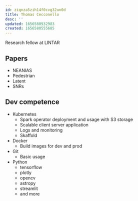 ```yaml
---
id: ziqnza5zih14f0cvg32un0d
title: Thomas Cecconello
desc: ''
updated: 1656580932983
created: 1656580555685
---
```


Research fellow at LINTAR

## Papers
- NEANIAS
- Pedestrian
- Latent
- SNRs

## Dev competence
- Kubernetes
  - Spark operator deployment and usage with S3 storage
  - Scalable client server application
  - Logs and monitoring
  - Skaffold
- Docker
  - Build images for dev and prod
- Git
  - Basic usage
- Python
  - tensorflow
  - plotly
  - opencv
  - astropy
  - streamlit
  - and more

## 